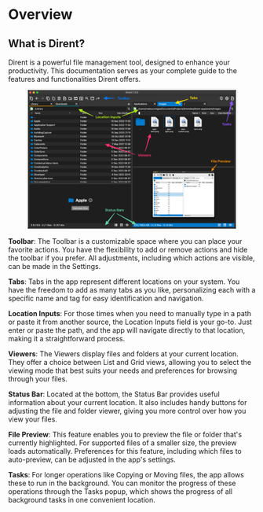 # Overview

## What is Dirent?

Dirent is a powerful file management tool, designed to enhance your productivity. This documentation serves as your complete guide to the features and functionalities Dirent offers.



<figure><img src=".gitbook/assets/CleanShot 2023-12-20 at 22.16.16@2x.png" alt=""><figcaption></figcaption></figure>

**Toolbar**: The Toolbar is a customizable space where you can place your favorite actions. You have the flexibility to add or remove actions and hide the toolbar if you prefer. All adjustments, including which actions are visible, can be made in the Settings.

**Tabs**: Tabs in the app represent different locations on your system. You have the freedom to add as many tabs as you like, personalizing each with a specific name and tag for easy identification and navigation.

**Location Inputs**: For those times when you need to manually type in a path or paste it from another source, the Location Inputs field is your go-to. Just enter or paste the path, and the app will navigate directly to that location, making it a straightforward process.

**Viewers**: The Viewers display files and folders at your current location. They offer a choice between List and Grid views, allowing you to select the viewing mode that best suits your needs and preferences for browsing through your files.

**Status Bar**: Located at the bottom, the Status Bar provides useful information about your current location. It also includes handy buttons for adjusting the file and folder viewer, giving you more control over how you view your files.

**File Preview**: This feature enables you to preview the file or folder that's currently highlighted. For supported files of a smaller size, the preview loads automatically. Preferences for this feature, including which files to auto-preview, can be adjusted in the app's settings.

**Tasks**: For longer operations like Copying or Moving files, the app allows these to run in the background. You can monitor the progress of these operations through the Tasks popup, which shows the progress of all background tasks in one convenient location.

